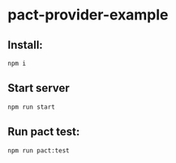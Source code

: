 # pact-provider-example

## Install:
```
npm i
```
## Start server
```
npm run start
```
## Run pact test:
```
npm run pact:test
```